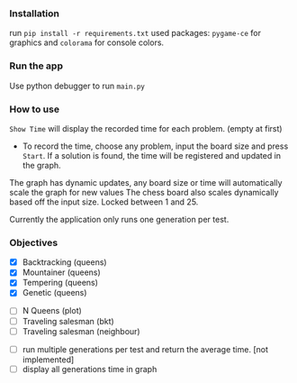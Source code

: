 ### Installation
run `pip install -r requirements.txt`
used packages: `pygame-ce` for graphics and `colorama` for console colors.

### Run the app
Use python debugger to run `main.py`

### How to use
`Show Time` will display the recorded time for each problem. (empty at first)
- To record the time, choose any problem, input the board size and press `Start`.
If a solution is found, the time will be registered and updated in the graph.

The graph has dynamic updates, any board size or time will automatically scale the graph for new values
The chess board also scales dynamically based off the input size. Locked between 1 and 25.

Currently the application only runs one generation per test.

### Objectives
- [x] Backtracking (queens)
- [x] Mountainer (queens)
- [x] Tempering (queens)
- [x] Genetic (queens)
>
- [ ] N Queens (plot)
- [ ] Traveling salesman (bkt)
- [ ] Traveling salesman (neighbour)
>
- [ ] run multiple generations per test and return the average time. [not implemented]
- [ ] display all generations time in graph